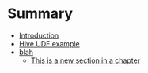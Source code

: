 # Summary

* [Introduction](README.md)
* [Hive UDF example](tutorials/hive_udf_template/README.md)
* [blah](this_is_a_new_chapter.md)
   * [This is a new section in a chapter](chapter_section.md)

